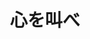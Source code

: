 ---
title: 心を叫べ
description: HIMEHINA 1st One-Man Live「心を叫べ」in 六本木EXシアター
image:

# Badge style
style:
    background: "#e27602"
    color: "#fff"
---